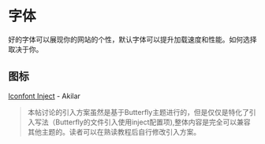 # 字体

好的字体可以展现你的网站的个性，默认字体可以提升加载速度和性能。如何选择取决于你。

## 图标

[Iconfont Inject](https://akilar.top/posts/d2ebecef/) - Akilar

> 本帖讨论的引入方案虽然是基于Butterfly主题进行的，但是仅仅是特化了引入写法（Butterfly的文件引入使用inject配置项),整体内容是完全可以兼容其他主题的。读者可以在熟读教程后自行修改引入方案。